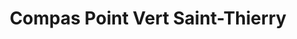 ---
title: "Compas Point Vert Saint-Thierry"
url: /saint-thierry/compas-point-vert-saint-thierry/
shop: Garten-Center
---